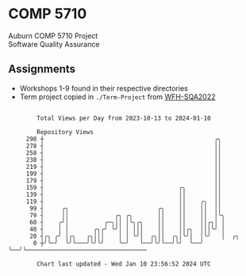 # COMP 5710
Auburn COMP 5710 Project  
Software Quality Assurance

## Assignments
- Workshops 1-9 found in their respective directories
- Term project copied in `./Term-Project` from [WFH-SQA2022](https://github.com/wumphlett/WFH-SQA2022-AUBURN)

```

        Total Views per Day from 2023-10-13 to 2024-01-10

        Repository Views
     298 ┼                                                ╭╮
     278 ┤                                                ││
     258 ┤                                                ││
     238 ┤                                                ││
     219 ┤                                                ││
     199 ┤                                                ││
     179 ┤                                                ││
     159 ┤                                      ╭╮        ││
     139 ┤                                      ││        ││
     119 ┤                                      ││    ╭╮  ││
      99 ┤     ╭╮                         ╭╮    ││    ││  ││
      79 ┤     ││             ╭╮ ╭╮       ││    ││    ││  │╰╮
      60 ┤    ╭╯│          ╭─╮││ │╰╮╭╮    ││    ││    ││╭╮│ │
      40 ┤    │ │       ╭╮╭╯ ╰╯│ │ │││    ││    ││╭╮  │││╰╯ │
      20 ┤╭╮ ╭╯ │╭╮   ╭╮│││    │ │ ╰╯│  ╭╮││  ╭╮│╰╯│  │╰╯   │  ╭╮
       0 ┼╯╰─╯  ╰╯╰───╯╰╯╰╯    ╰─╯   ╰──╯╰╯╰──╯╰╯  ╰──╯     ╰──╯╰──────────────────────────────────

        Chart last updated - Wed Jan 10 23:56:52 2024 UTC
        
```
